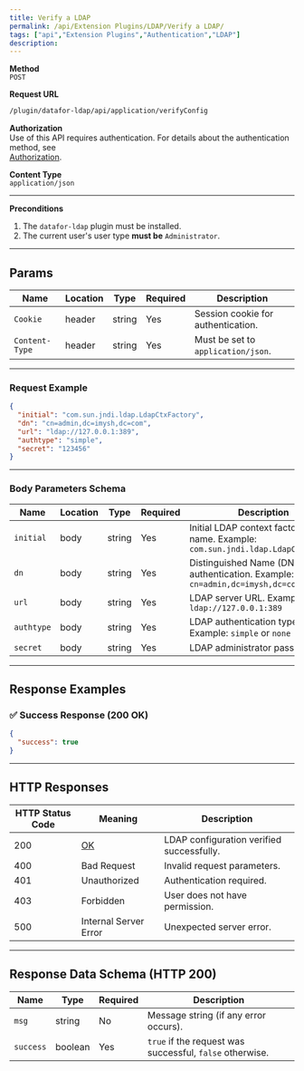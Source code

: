 ```yaml
---
title: Verify a LDAP
permalink: /api/Extension Plugins/LDAP/Verify a LDAP/
tags: ["api","Extension Plugins","Authentication","LDAP"]
description:
---
```


**Method**  
`POST`

**Request URL**
```html
/plugin/datafor-ldap/api/application/verifyConfig
```

**Authorization**  
Use of this API requires authentication. For details about the authentication method, see  
[Authorization](/api/index/#_5-authentication-security).

**Content Type**  
`application/json`

---

**Preconditions**
1. The `datafor-ldap` plugin must be installed.
2. The current user's user type **must be** `Administrator`.

---

## **Params**

| Name          | Location | Type    | Required | Description |
|--------------|----------|---------|----------|-------------|
| `Cookie`     | header   | string  | Yes      | Session cookie for authentication. |
| `Content-Type` | header | string  | Yes      | Must be set to `application/json`. |

---

### **Request Example**

```json
{
  "initial": "com.sun.jndi.ldap.LdapCtxFactory",
  "dn": "cn=admin,dc=imysh,dc=com",
  "url": "ldap://127.0.0.1:389",
  "authtype": "simple",
  "secret": "123456"
}
```

---

### **Body Parameters Schema**

| Name        | Location | Type    | Required | Description |
|------------|----------|---------|----------|-------------|
| `initial`  | body     | string  | Yes      | Initial LDAP context factory class name. Example: `com.sun.jndi.ldap.LdapCtxFactory` |
| `dn`       | body     | string  | Yes      | Distinguished Name (DN) used for authentication. Example: `cn=admin,dc=imysh,dc=com` |
| `url`      | body     | string  | Yes      | LDAP server URL. Example: `ldap://127.0.0.1:389` |
| `authtype` | body     | string  | Yes      | LDAP authentication type. Example: `simple` or `none` |
| `secret`   | body     | string  | Yes      | LDAP administrator password. |

---

## **Response Examples**

### ✅ Success Response (200 OK)
```json
{
  "success": true
}
```

---

## **HTTP Responses**

| HTTP Status Code | Meaning                                                 | Description |
|------------------|---------------------------------------------------------|-------------|
| 200              | [OK](https://tools.ietf.org/html/rfc7231#section-6.3.1) | LDAP configuration verified successfully. |
| 400              | Bad Request                                             | Invalid request parameters. |
| 401              | Unauthorized                                            | Authentication required. |
| 403              | Forbidden                                               | User does not have permission. |
| 500              | Internal Server Error                                   | Unexpected server error. |

---

## **Response Data Schema (HTTP 200)**

| Name      | Type    | Required | Description |
|-----------|---------|----------|-------------|
| `msg`     | string  | No       | Message string (if any error occurs). |
| `success` | boolean | Yes      | `true` if the request was successful, `false` otherwise. |